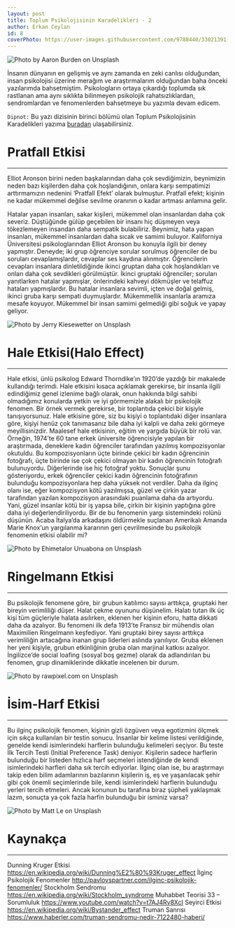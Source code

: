 ```yaml
---
layout: post
title: Toplum Psikolojisinin Karadelikleri - 2
author: Erkan Ceylan
id: 8
coverPhoto: https://user-images.githubusercontent.com/9788440/33021391-f92fad7a-ce01-11e7-86c0-6e84743427bd.jpg
---
```

![Photo by Aaron Burden on Unsplash](https://user-images.githubusercontent.com/9788440/33021391-f92fad7a-ce01-11e7-86c0-6e84743427bd.jpg)

İnsanın dünyanın en gelişmiş ve aynı zamanda en zeki canlısı olduğundan, insan psikolojisi üzerine merağım ve araştırmalarım olduğundan
baha önceki yazılarımda bahsetmiştim. Psikologların ortaya çıkardığı toplumda sık rastlanan ama aynı sıklıkta bilinmeyen psikolojik rahatsızlıklardan, sendromlardan ve fenomenlerden bahsetmeye bu yazımla devam edicem.

`Dipnot:` Bu yazı dizisinin birinci bölümü olan Toplum Psikolojisinin Karadelikleri yazıma [buradan](https://erkanceylan.com/2017/11/07/Toplum-Psikolojisinin-Karadelikleri) ulaşabilirsiniz.

# Pratfall Etkisi
-----
Elliot Aronson birini neden başkalarından daha çok sevdiğimizin, beynimizin neden bazı kişilerden daha çok hoşlandığının, 
onlara karşı sempatimizi arttırmamızın nedenini ‘Pratfall Efekt’ olarak bulmuştur. Pratfall efekt; kişinin ne kadar mükemmel değilse 
sevilme oranının o kadar artması anlamına gelir.

Hatalar yapan insanları, sakar kişileri, mükemmel olan insanlardan daha çok severiz. Düştüğünde gülüp geçebilen bir insanı hiç 
düşmeyen veya tökezlemeyen insandan daha sempatik bulabiliriz. Beynimiz, hata yapan insanları, mükemmel insanlardan daha sıcak 
ve samimi buluyor. Kaliforniya Üniversitesi psikologlarından Elliot Aronson bu konuyla ilgili bir deney yapmıştır. Deneyde; iki 
grup öğrenciye sorular sorulmuş öğrenciler de bu soruları cevaplamışlardır, cevaplar ses kaydına alınmıştır. Öğrencilerin cevapları 
insanlara dinletildiğinde ikinci gruptan daha çok hoşlandıkları ve onları daha çok sevdikleri görülmüştür. İkinci gruptaki 
öğrenciler; soruları yanıtlarken hatalar yapmışlar, önlerindeki kahveyi dökmüşler ve telaffuz hataları yapmışlardır. Bu hatalar 
insanlara sevimli, içten ve doğal gelmiş, ikinci gruba karşı sempati duymuşlardır. Mükemmellik insanlarla aramıza mesafe koyuyor. 
Mükemmel bir insan samimi gelmediği gibi soğuk ve yapay geliyor.  


![Photo by Jerry Kiesewetter on Unsplash](https://user-images.githubusercontent.com/9788440/33021374-ec9a5fb0-ce01-11e7-954c-fd38dd8c60fd.jpg)

# Hale Etkisi(Halo Effect)
-----

Hale etkisi, ünlü psikolog Edward Thorndike’ın 1920’de yazdığı bir makalede kullandığı terimdi. Hale etkisini kısaca açıklamak 
gerekirse, bir insanla ilgili edindiğimiz genel izlenime bağlı olarak, onun hakkında bilgi sahibi olmadığımız konularda yetkin 
ve iyi görmemizle alakalı bir psikolojik fenomen. Bir örnek vermek gerekirse, bir toplantıda çekici bir kişiyle tanışıyorsunuz. 
Hale etkisine göre, siz bu kişiyi o toplantıdaki diğer insanlara göre, kişiyi henüz çok tanımasanız bile daha iyi kalpli ve daha 
zeki görmeye meyillisinizdir. Maalesef hale etkisinin, eğitim ve yargıda büyük bir rolü var. Örneğin, 1974’te 60 tane erkek 
üniversite öğrencisiyle yapılan bir araştırmada, deneklere kadın öğrenciler tarafından yazılmış kompozisyonlar okutuldu. 
Bu kompozisyonların üçte birinde çekici bir kadın öğrencinin fotoğrafı, üçte birinde ise çok çekici olmayan bir kadın öğrencinin 
fotoğrafı bulunuyordu. Diğerlerinde ise hiç fotoğraf yoktu. Sonuçlar şunu gösteriyordu, erkek öğrenciler çekici kadın öğrencinin 
fotoğrafının bulunduğu kompozisyonlara hep daha yüksek not verdiler. Daha da ilginç olanı ise, eğer kompozisyon kötü yazılmışsa, 
güzel ve çirkin yazar tarafından yazılan kompozisyon arasındaki puanlama daha da artıyordu. Yani, güzel insanlar kötü bir iş 
yapsa bile, çirkin bir kişinin yaptığına göre daha iyi değerlendiriliyordu. Bir de bu fenomenin yargı sistemindeki rolünü düşünün. 
Acaba İtalya’da arkadaşını öldürmekle suçlanan Amerikalı Amanda Marie Knox‘un yargılanma kararının geri çevrilmesinde bu psikolojik 
fenomenin etkisi olabilir mi?


![Photo by Ehimetalor Unuabona on Unsplash](https://user-images.githubusercontent.com/9788440/33021393-fab6c2b4-ce01-11e7-98ba-066f9c5f4998.jpg)

# Ringelmann Etkisi
-----

Bu psikolojik fenomene göre, bir grubun katılımcı sayısı arttıkça, gruptaki her bireyin verimliliği düşer. Halat çekme oyununu 
düşünelim. Halatı tutan ilk üç kişi tüm güçleriyle halata asılırken, eklenen her kişinin eforu, hatta dikkati daha da azalıyor. 
Bu fenomeni ilk defa 1913’te Fransız bir mühendis olan Maximilien Ringelmann keşfediyor. Yani gruptaki birey sayısı arttıkça 
verimliliğin artacağına inanan grup liderleri aslında yanılıyor. Gruba eklenen her yeni kişiyle, grubun etkinliğinin gruba 
olan marjinal katkısı azalıyor. İngilizce’de social loafing (sosyal boş gezme) olarak da adlandırılan bu fenomen, grup dinamiklerinde 
dikkatle incelenen bir durum.

![Photo by rawpixel.com on Unsplash](https://user-images.githubusercontent.com/9788440/33021387-f317922c-ce01-11e7-8c4b-56ec0d82d580.jpg)

# İsim-Harf Etkisi
-----

Bu ilginç psikolojik fenomen, kişinin gizli özgüven veya egotizmini ölçmek için sıkça kullanılan bir testin sonucu. İnsanlar bir 
kelime listesi verildiğinde, genelde kendi isimlerindeki harflerin bulunduğu kelimeleri seçiyor. Bu teste İlk Tercih 
Testi (Initial Preference Task) deniyor. Kişilerin sadece  harflerin bulunduğu bir listeden hızlıca harf seçmeleri 
istendiğinde de kendi isimlerindeki harfleri daha sık tercih ediyorlar. İlginç olan ise, bu araştırmayı takip eden 
bilim adamlarının bazılarının kişilerin iş, eş ve yaşanılacak şehir gibi çok önemli seçimlerinde bile, kendi isimlerindeki 
harflerin bulunduğu yerleri tercih etmeleri. Ancak konunun bu tarafına biraz şüpheli yaklaşmak lazım, sonuçta ya çok fazla 
harfin bulunduğu bir isminiz varsa?

![Photo by Matt Le on Unsplash](https://user-images.githubusercontent.com/9788440/33021397-fc21f858-ce01-11e7-894a-3539083a8519.jpg)

# Kaynakça
-----
Dunning Kruger Etkisi https://en.wikipedia.org/wiki/Dunning%E2%80%93Kruger_effect
İlginç Psikolojik Fenomenler http://pavlovspartner.com/ilginc-psikolojik-fenomenler/
Stockholm Sendromu https://en.wikipedia.org/wiki/Stockholm_syndrome
Muhabbet Teorisi 33 – Sorumluluk https://www.youtube.com/watch?v=t7AJ4Rv8XcI
Seyirci Etkisi https://en.wikipedia.org/wiki/Bystander_effect
Truman Sanrısı https://www.haberler.com/truman-sendromu-nedir-7122480-haberi/

